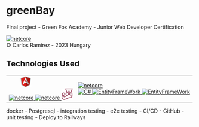 # greenBay

Final project - Green Fox Academy - Junior Web Developer Certification

<a href="https://greenbayfrontend-development.up.railway.app/" target="_blank" rel="noreferrer">
    <img src="https://media.licdn.com/dms/image/D4D2DAQG6CDEvw8rtzA/profile-treasury-image-shrink_800_800/0/1698418263908?e=1702033200&v=beta&t=kZfLGPbaYICshuq7GNCg8aJoyrTpmiWY9bOZNv4rRcY" alt="netcore" width="500" title="Live Demo" height="250"/>
</a>
<br>
&copy; Carlos Ramirez - 2023 Hungary

## Technologies Used

<table>
<tr>
<td>
<a href="https://angular.io//" target="_blank" rel="noreferrer" style="padding-left: 30px;">
    <img src="https://raw.githubusercontent.com/devicons/devicon/master/icons/angularjs/angularjs-original.svg" alt="netcore" title="angular" width="30" height="30"/>
</a><br>
<a href="https://material.angular.io/" target="_blank" rel="noreferrer">
    <img src="https://material.angular.io/assets/img/angular-material-logo.svg" alt="netcore" title="angular material" width="30" height="30"/>
</a>
<a href="https://gsap.com/" target="_blank" rel="noreferrer">
    <img src="https://yt3.googleusercontent.com/ytc/APkrFKaUsjjsvBCg5ZHhHGRWoOQYB2PQkPrJLZMJGEOW=s176-c-k-c0x00ffffff-no-rj" alt="netcore" title="green shock animation platform" width="30" height="30"/>
</a>
<a href="https://jestjs.io/" target="_blank" rel="noreferrer">
    <img src="https://raw.githubusercontent.com/devicons/devicon/master/icons/jest/jest-plain.svg" alt="netcore" title="Jest" width="30" height="30"/>
</a>
</td>
<td>
<a href="https://learn.microsoft.com/en-us/aspnet/core/introduction-to-aspnet-core?view=aspnetcore-8.0" target="_blank" rel="noreferrer">
    <img src="https://raw.githubusercontent.com/dotnet/docs/cb475ed45f881e9462e34764480d3b0ebce85e91/docs/images/hub/netcore.svg" alt="netcore" title="ASP.NET core" width="30" height="30"/>
</a><br>
<a href="https://learn.microsoft.com/en-us/dotnet/csharp/tour-of-csharp/" target="_blank" rel="noreferrer">  
    <img src="https://upload.wikimedia.org/wikipedia/commons/b/bd/Logo_C_sharp.svg" alt="C#" title="C Sharp" width="30" height="30"/>
</a>
<a href="https://learn.microsoft.com/en-us/ef/core/" target="_blank" rel="noreferrer">
    <img src="https://raw.githubusercontent.com/dotnet/docs/cb475ed45f881e9462e34764480d3b0ebce85e91/docs/images/hub/netframework.svg" alt="EntityFrameWork" title="Entity Framework Core" width="30" height="30"/>
</a>
<a href="https://nunit.org/" target="_blank" rel="noreferrer">
    <img src="https://avatars.githubusercontent.com/u/2678858?s=280&v=4" alt="EntityFrameWork" title="NUnit" width="30" height="30"/>
</a>
</td>
</tr>
</table>
docker - Postgresql - integration testing - e2e testing - CI/CD - GitHub - unit testing - Deploy to Railways
